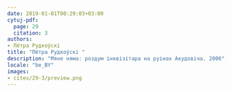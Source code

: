 ```yaml
---
date: 2019-01-01T00:29:03+03:00
cytuj-pdf:
  page: 29
  citation: 3
authors:
- Пётра Рудкоўскі 
title: "Пётра Рудкоўскі "
description: "Мяне няма: роздум інквізітара на руінах Акудовіча. 2006"
locale: "be_BY"
images:
- cites/29-3/preview.png
---
```


